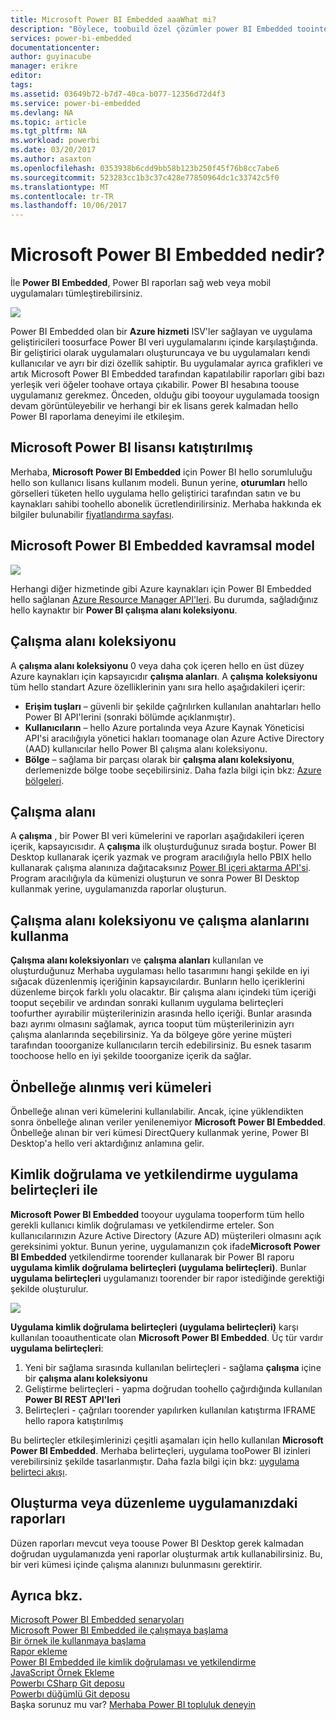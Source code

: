 ```yaml
---
title: Microsoft Power BI Embedded aaaWhat mi?
description: "Böylece, toobuild özel çözümler power BI Embedded toointegrate Power BI raporları web veya mobil uygulamaları sağlar."
services: power-bi-embedded
documentationcenter: 
author: guyinacube
manager: erikre
editor: 
tags: 
ms.assetid: 03649b72-b7d7-40ca-b077-12356d72d4f3
ms.service: power-bi-embedded
ms.devlang: NA
ms.topic: article
ms.tgt_pltfrm: NA
ms.workload: powerbi
ms.date: 03/20/2017
ms.author: asaxton
ms.openlocfilehash: 0353938b6cdd9bb58b123b250f45f76b8cc7abe6
ms.sourcegitcommit: 523283cc1b3c37c428e77850964dc1c33742c5f0
ms.translationtype: MT
ms.contentlocale: tr-TR
ms.lasthandoff: 10/06/2017
---
```

# <a name="what-is-microsoft-power-bi-embedded"></a>Microsoft Power BI Embedded nedir?
İle **Power BI Embedded**, Power BI raporları sağ web veya mobil uygulamaları tümleştirebilirsiniz.

![](media/powerbi-embedded-whats-is/what-is.png)

Power BI Embedded olan bir **Azure hizmeti** ISV'ler sağlayan ve uygulama geliştiricileri toosurface Power BI veri uygulamalarını içinde karşılaştığında. Bir geliştirici olarak uygulamaları oluşturuncaya ve bu uygulamaları kendi kullanıcılar ve ayrı bir dizi özellik sahiptir. Bu uygulamalar ayrıca grafikleri ve artık Microsoft Power BI Embedded tarafından kapatılabilir raporları gibi bazı yerleşik veri öğeler toohave ortaya çıkabilir. Power BI hesabına toouse uygulamanız gerekmez. Önceden, olduğu gibi tooyour uygulamada toosign devam görüntüleyebilir ve herhangi bir ek lisans gerek kalmadan hello Power BI raporlama deneyimi ile etkileşim.

## <a name="licensing-for-microsoft-power-bi-embedded"></a>Microsoft Power BI lisansı katıştırılmış
Merhaba, **Microsoft Power BI Embedded** için Power BI hello sorumluluğu hello son kullanıcı lisans kullanım modeli.  Bunun yerine, **oturumları** hello görselleri tüketen hello uygulama hello geliştirici tarafından satın ve bu kaynakları sahibi toohello abonelik ücretlendirilirsiniz. Merhaba hakkında ek bilgiler bulunabilir [fiyatlandırma sayfası](https://azure.microsoft.com/en-us/pricing/details/power-bi-embedded/).

## <a name="microsoft-power-bi-embedded-conceptual-model"></a>Microsoft Power BI Embedded kavramsal model

![](media/powerbi-embedded-whats-is/model.png)

Herhangi diğer hizmetinde gibi Azure kaynakları için Power BI Embedded hello sağlanan [Azure Resource Manager API'leri](https://msdn.microsoft.com/library/mt712306.aspx). Bu durumda, sağladığınız hello kaynaktır bir **Power BI çalışma alanı koleksiyonu**.

## <a name="workspace-collection"></a>Çalışma alanı koleksiyonu
A **çalışma alanı koleksiyonu** 0 veya daha çok içeren hello en üst düzey Azure kaynakları için kapsayıcıdır **çalışma alanları**.  A **çalışma** **koleksiyonu** tüm hello standart Azure özelliklerinin yanı sıra hello aşağıdakileri içerir:

* **Erişim tuşları** – güvenli bir şekilde çağrılırken kullanılan anahtarları hello Power BI API'lerini (sonraki bölümde açıklanmıştır).
* **Kullanıcıların** – hello Azure portalında veya Azure Kaynak Yöneticisi API'si aracılığıyla yönetici hakları toomanage olan Azure Active Directory (AAD) kullanıcılar hello Power BI çalışma alanı koleksiyonu.
* **Bölge** – sağlama bir parçası olarak bir **çalışma alanı koleksiyonu**, derlemenizde bölge toobe seçebilirsiniz. Daha fazla bilgi için bkz: [Azure bölgeleri](https://azure.microsoft.com/regions/).

## <a name="workspace"></a>Çalışma alanı
A **çalışma** , bir Power BI veri kümelerini ve raporları aşağıdakileri içeren içerik, kapsayıcısıdır. A **çalışma** ilk oluşturduğunuz sırada boştur. Power BI Desktop kullanarak içerik yazmak ve program aracılığıyla hello PBIX hello kullanarak çalışma alanınıza dağıtacaksınız [Power BI içeri aktarma API'si](https://msdn.microsoft.com/library/mt711504.aspx). Program aracılığıyla da kümenizi oluşturun ve sonra Power BI Desktop kullanmak yerine, uygulamanızda raporlar oluşturun.

## <a name="using-workspace-collections-and-workspaces"></a>Çalışma alanı koleksiyonu ve çalışma alanlarını kullanma
**Çalışma alanı koleksiyonları** ve **çalışma alanları** kullanılan ve oluşturduğunuz Merhaba uygulaması hello tasarımını hangi şekilde en iyi sığacak düzenlenmiş içeriğinin kapsayıcılardır. Bunların hello içeriklerini düzenleme birçok farklı yolu olacaktır. Bir çalışma alanı içindeki tüm içeriği tooput seçebilir ve ardından sonraki kullanım uygulama belirteçleri toofurther ayırabilir müşterilerinizin arasında hello içeriği. Bunlar arasında bazı ayrımı olmasını sağlamak, ayrıca tooput tüm müşterilerinizin ayrı çalışma alanlarında seçebilirsiniz. Ya da bölgeye göre yerine müşteri tarafından tooorganize kullanıcıların tercih edebilirsiniz. Bu esnek tasarım toochoose hello en iyi şekilde tooorganize içerik da sağlar.

## <a name="cached-datasets"></a>Önbelleğe alınmış veri kümeleri
Önbelleğe alınan veri kümelerini kullanılabilir.  Ancak, içine yüklendikten sonra önbelleğe alınan veriler yenilenemiyor **Microsoft Power BI Embedded**. Önbelleğe alınan bir veri kümesi DirectQuery kullanmak yerine, Power BI Desktop'a hello veri aktardığınız anlamına gelir.

## <a name="authentication-and-authorization-with-app-tokens"></a>Kimlik doğrulama ve yetkilendirme uygulama belirteçleri ile
**Microsoft Power BI Embedded** tooyour uygulama tooperform tüm hello gerekli kullanıcı kimlik doğrulaması ve yetkilendirme erteler. Son kullanıcılarınızın Azure Active Directory (Azure AD) müşterileri olmasını açık gereksinimi yoktur.  Bunun yerine, uygulamanızın çok ifade**Microsoft Power BI Embedded** yetkilendirme toorender kullanarak bir Power BI raporu **uygulama kimlik doğrulama belirteçleri (uygulama belirteçleri)**.  Bunlar **uygulama belirteçleri** uygulamanızı toorender bir rapor istediğinde gerektiği şekilde oluşturulur.

![](media/powerbi-embedded-whats-is/app-tokens.png)

**Uygulama kimlik doğrulama belirteçleri (uygulama belirteçleri)** karşı kullanılan tooauthenticate olan **Microsoft Power BI Embedded**.  Üç tür vardır **uygulama belirteçleri**:

1. Yeni bir sağlama sırasında kullanılan belirteçleri - sağlama **çalışma** içine bir **çalışma alanı koleksiyonu**
2. Geliştirme belirteçleri - yapma doğrudan toohello çağırdığında kullanılan **Power BI REST API'leri**
3. Belirteçleri - çağrıları toorender yapılırken kullanılan katıştırma IFRAME hello rapora katıştırılmış

Bu belirteçler etkileşimlerinizi çeşitli aşamaları için hello kullanılan **Microsoft Power BI Embedded**.  Merhaba belirteçleri, uygulama tooPower BI izinleri verebilirsiniz şekilde tasarlanmıştır. Daha fazla bilgi için bkz: [uygulama belirteci akışı](power-bi-embedded-app-token-flow.md).

## <a name="create-or-edit-reports-within-your-application"></a>Oluşturma veya düzenleme uygulamanızdaki raporları

Düzen raporları mevcut veya toouse Power BI Desktop gerek kalmadan doğrudan uygulamanızda yeni raporlar oluşturmak artık kullanabilirsiniz. Bu, bir veri kümesi içinde çalışma alanınızı bulunmasını gerektirir.

## <a name="see-also"></a>Ayrıca bkz.

[Microsoft Power BI Embedded senaryoları](power-bi-embedded-scenarios.md)  
[Microsoft Power BI Embedded ile çalışmaya başlama](power-bi-embedded-get-started.md)  
[Bir örnek ile kullanmaya başlama](power-bi-embedded-get-started-sample.md)  
[Rapor ekleme](power-bi-embedded-embed-report.md)  
[Power BI Embedded ile kimlik doğrulaması ve yetkilendirme](power-bi-embedded-app-token-flow.md)  
[JavaScript Örnek Ekleme](https://microsoft.github.io/PowerBI-JavaScript/demo/)  
[Powerbı CSharp Git deposu](https://github.com/Microsoft/PowerBI-CSharp)  
[Powerbı düğümlü Git deposu](https://github.com/Microsoft/PowerBI-Node)  
Başka sorunuz mu var? [Merhaba Power BI topluluk deneyin](http://community.powerbi.com/)
